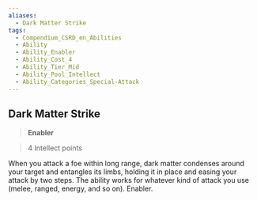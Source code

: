 ```yaml
---
aliases:
  - Dark Matter Strike
tags:
  - Compendium_CSRD_en_Abilities
  - Ability
  - Ability_Enabler
  - Ability_Cost_4
  - Ability_Tier_Mid
  - Ability_Pool_Intellect
  - Ability_Categories_Special-Attack
---
```

  
    
## Dark Matter Strike    
>**Enabler**    
>4 Intellect points  
    
When you attack a foe within long range, dark matter condenses around your target and entangles its limbs, holding it in place and easing your attack by two steps. The ability works for whatever kind of attack you use (melee, ranged, energy, and so on). Enabler.
